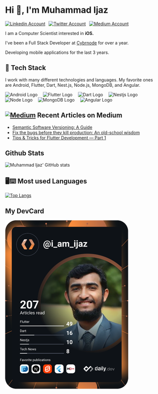 # Hi 👋, I'm Muhammad Ijaz

<a href="https://www.linkedin.com/in/i-am-ijaz/"><img src="https://cdn.worldvectorlogo.com/logos/linkedin-icon-2.svg" title="Linkedin" alt="Linkedin Account" width="40"/></a>
&ensp;<a href="https://twitter.com/i_am__ijaz"><img src="https://cdn.worldvectorlogo.com/logos/twitter-6.svg" title="Twitter" alt="Twitter Account" width="40"/></a>
&ensp;<a href="https://medium.com/@m.ijaz"><img src="https://cdn.worldvectorlogo.com/logos/monogram-medium.svg" title="Medium" alt="Medium Account" width="40"/></a>

I am a Computer Scientist interested in  **iOS.**

I've been a Full Stack Developer at [Cybrnode](https://github.com/cybrnode/) for over a year. 

Developing mobile applications for the last 3 years.

## 🥞 Tech Stack
 
I work with many different technologies and languages. 
My favorite ones are Android, Flutter, Dart, Nest.js, Node.js, MongoDB, and Angular.

<img src="https://cdn.worldvectorlogo.com/logos/android-4.svg" title="Android" alt="Android Logo" width="80"/>&emsp;
<img src="https://cdn.worldvectorlogo.com/logos/flutter.svg" title="Flutter" alt="Flutter Logo" width="30"/>&emsp;
<img src="https://cdn.worldvectorlogo.com/logos/dart.svg" title="Dart" alt="Dart Logo" width="40"/>&emsp;
<img src="https://cdn.worldvectorlogo.com/logos/nestjs.svg" title="Nestjs" alt="Nestjs Logo" width="40"/>&emsp;
<img src="https://cdn.worldvectorlogo.com/logos/nodejs-1.svg" title="Nodejs" alt="Node Logo" width="50"/>&emsp;
<img src="https://cdn.worldvectorlogo.com/logos/mongodb-icon-1.svg" title="MongoDB" alt="MongoDB Logo" width="40"/>&emsp;
<img src="https://cdn.worldvectorlogo.com/logos/angular-icon-1.svg" title="Angular" alt="Angular Logo" width="30"/>&emsp;


## <a href="https://medium.com/@m.ijaz"><img src="https://cdn.worldvectorlogo.com/logos/monogram-medium.svg" title="Medium" alt="Medium" width="25"/></a> Recent Articles on Medium
 <!-- DEVTO-BLOG-LIST:START -->
- [Semantic Software Versioning: A Guide](https://medium.com/@m.ijaz/semantic-software-versioning-a-guide-1adb229ebba8)
- [Fix the bugs before they kill production: An old-school wisdom](https://medium.com/cybr-notes/fix-the-bugs-before-they-kill-production-an-old-school-wisdom-5a4a48db0de7)
- [Tips & Tricks for Flutter Development — Part 1](https://medium.com/@m.ijaz/flutter-tips-and-tricks-for-flutter-development-part-1-fbbaccaa06bd)
<!-- DEVTO-BLOG-LIST:END -->

## Github Stats
![Muhammad Ijaz' GitHub stats](https://github-readme-stats.vercel.app/api?username=i-am-ijaz&show_icons=true&theme=buefy&hide=prs)

## 🖥⌨ Most used Languages 
[![Top Langs](https://github-readme-stats.vercel.app/api/top-langs/?username=i-am-ijaz&layout=compact)](https://github.com/anuraghazra/github-readme-stats)

## My DevCard
<a href="https://app.daily.dev/i_am_ijaz"><img src="https://github.com/i-am-ijaz/i-am-ijaz/blob/main/devcard.svg" width="400" alt="Muhammad Ijaz's Dev Card"/></a>



